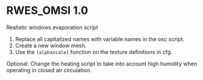 # RWES_OMSI 1.0
Realistic windows evaporation script

1. Replace all capitalized names with variable names in the osc script.
2. Create a new window mesh.
3. Use the `[alphascale]` function on the texture definitions in cfg.

Optional: Change the heating script to take into account high humidity when operating in closed air circulation.
